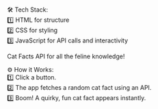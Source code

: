 🛠️ Tech Stack:<br>
 1️⃣ HTML for structure<br>
 2️⃣ CSS for styling<br>
 3️⃣ JavaScript for API calls and interactivity<br>
 
  
Cat Facts API for all the feline knowledge!<br>


⚙️ How it Works:<br>
1️⃣ Click a button.<br>
2️⃣ The app fetches a random cat fact using an API.<br>
3️⃣ Boom! A quirky, fun cat fact appears instantly.

